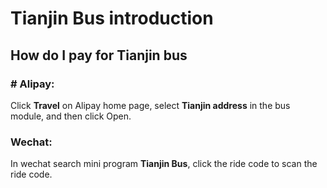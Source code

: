 # Tianjin Bus introduction

## How do I pay for Tianjin bus

### # Alipay:

Click **Travel** on Alipay home page, select **Tianjin address** in the bus module, and then click Open.

### Wechat:

In wechat search mini program **Tianjin Bus**, click the ride code to scan the ride code.